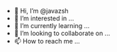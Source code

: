 - 👋 Hi, I’m @javazsh
- 👀 I’m interested in ...
- 🌱 I’m currently learning ...
- 💞️ I’m looking to collaborate on ...
- 📫 How to reach me ...

<!---
javazsh/javazsh is a ✨ special ✨ repository because its `README.md` (this file) appears on your GitHub profile.
You can click the Preview link to take a look at your changes.
--->
